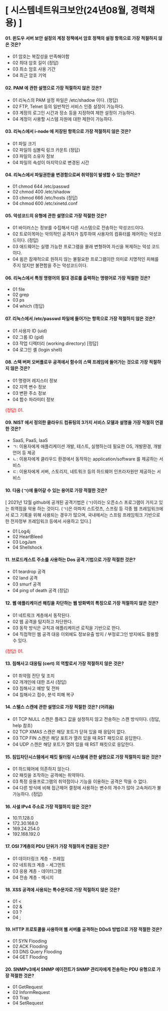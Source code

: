 # [ 시스템네트워크보안(24년08월, 경력채용) ]

#### 01. 윈도우 서버 보안 설정의 계정 정책에서 암호 정책의 설정 항목으로 가장 적절하지 않은 것은?

- 01 암호는 복잡성을 만족해야함 
- 02 최대 암호 길이 (정답)
- 03 최소 암호 사용 기간
- 04 최근 암호 기억 

#### 02. PAM 에 관한 설명으로 가장 적절하지 않은 것은?
- 01 리눅스의 PAM 설정 파일은 /etc/shadow 이다. (정답)
- 02 FTP, Telnet 등의 일반적인 서비스 인증 설정이 가능하다. 
- 03 계정의 로그인 시간과 장소 등을 지정하여 제한 설정이 가능하다.
- 04 계정이 사용할 시스템 자원에 대한 제한이 가능하다.

#### 03. 리눅스에서 i-node 에 저장된 항목으로 가장 적절하지 않은 것은?
- 01 파일 크기
- 02 파일의 심볼릭 링크 카운트 (정답)
- 03 파일의 소유자 정보
- 04 파일의 속성이 마지막으로 변경된 시간 

#### 04. 리눅스에서 파일권한을 변경함으로써 취약점이 발생할 수 있는 명려은?
- 01 chmod 644 /etc/passwd
- 02 chmod 400 /etc/shadow
- 03 chmod 666 /etc/hosts (정답)
- 04 chmod 600 /etc/xinetd.conf

#### 05. 악성코드의 유형에 관한 설명으로 가장 적절한 것은?
- 01 바이러스는 정보를 수집해서 다른 시스템으로 전송하는 악성코드이다.
- 02 트로이목마는 악의적인 공격자가 침투하여 사용자의 컴퓨터를 제어하는 악성코드이다. (정답)
- 03 애드웨어는 실행 가능한 프로그램을 몰래 변형하여 자신을 복제하는 악성 코드이다.
- 04 윔은 잠재적으로 원하지 않는 불필요한 프로그램이란 의미로 치명적인 피해를 주지 않지만 불편함을 주는 악성코드이다.

#### 06. 리눅스에서 특정 명령어의 절대 경로를 출력하는 명령어로 가장 적절한 것은?
- 01 file
- 02 grep 
- 03 ps 
- 04 which (정답)

#### 07. 리눅스에서 /etc/passwd 파일에 들어가는 항목으로 가장 적절하지 않은 것은?
- 01 사용자 ID (uid)
- 02 그룹 ID (gid)
- 03 작업 디렉터리 (working directory) [정답]
- 04 로그인 셸 (login shell)

#### 08. 스택 버퍼 오버플로우 공격에서 함수의 스택 프레임에 들어가는 것으로 가장 적절하지 않은 것은?
- 01 명령어 레지스터 정보
- 02 지역 변수 정보 
- 03 변환 주소 정보 
- 04 함수 파라미터 정보 

<p style="color:red;">(정답) 01. </p>

#### 09. NIST 에서 정의한 클라우드 컴퓨팅의 3가지 서비스 모델과 설명을 가장 적절히 연결한 것은?
- SaaS, PaaS, IaaS
- ㄱ: 이용자에게 애플리케이션 개발, 테스트, 실행하는데 필요한 OS, 개발환경, 개발언어 등 제공
- ㄴ: 이용자에게 클라우드 환경에서 동작하는 application/software 를 제공하는 서비스
- ㄷ: 이용자에게 서버, 스토리지, 네트워크 등의 하드웨어 인프라자원만 제공하는 서비스 

#### 10. 다음 (ㄱ)에 들어갈 수 있는 용어로 가장 적절한 것은?
[ 2021년 12월 github에 공개된 공격기법은 (ㄱ)이라는 오픈소스 프로그램이 가지고 있는 취역점을 악용
하는 것이디. (ㄱ)은 아파치 스트럿츠, 스프링 등 각종 웹 프레임워크에서 로그 기록을 위해 사용되는 경우가
많으며, 국내에서는 스프링 프레임워크 기반으로 한 전자정부 프레임워크 등에서 사용하고 있다.]

- 01 Log4j
- 02 HeartBleed
- 03 LogJam
- 04 Shellshock

#### 11. 브로드캐스트 주소를 사용하는 Dos 공격 기법으로 가장 적절한 것은?
- 01 teardrop 공격 
- 02 land 공격
- 03 smurf 공격
- 04 ping of death 공격 (정답)

#### 12. 웹 애플리케이션 해킹을 차단하는 웹 방화벽의 특징으로 가장 적절하지 않은 것은?
- 01 네트워크 계층에서 동작된다. 
- 02 웹 공격을 탐지하고 차단한다.
- 03 동작 방식은 규칙과 애플리케이션 로직을 기반으로 한다. 
- 04 직접적인 웹 공격 대응 이외에도 정보유츌 방지 / 부정로그인 방지에도 활용할 수 있다. 

<p style="color:red;">(정답) 01. </p>

#### 13. 침해사고 대응팀 (cert) 의 역할로서 가장 적절하지 않은 것은?
- 01 취약점 진단 및 조치 
- 02 개개인에 대한 조사 (정답)
- 03 침해사고 예방 및 전파
- 04 침해사고 접수, 분석 피해 복구

#### 14. 스텔스 스캔에 관한 설명으로 가장 적절한 것은? (어려움)
- 01 TCP NULL 스캔은 플래그 값을 설정하지 않고 전송하는 스캔 방식이다. (정답, help 참조)
- 02 TCP XMAS 스캔은 해당 포트가 닫혀 있을 때 응답이 없다.
- 03 TCP FIN 스캔은 해당 포트가 열려 있을 때 RST 패킷으로 응답한다. 
- 04 UDP 스캔은 해당 포트가 열려 있을 때 RST 패킷으로 응답한다. 

#### 15. 침입차단시스템에서 패킷 필터링 시스템에 관한 설명으로 가장 적절하지 않은 것은?
- 01 하드웨어에 의존하지 않는다. 
- 02 패킷을 조작하는 공격에는 취약하다.
- 03 특정 응용프로그램의 취약점이나 기능을 이용하는 공격은 막을 수 없다.
- 04 다른 방식에 비해 접근제어 결정에 사용하는 변수의 개수가 많아 고속처리가 불가능하다. (정답)

#### 16. 사설 IPv4 주소로 가장 적절하지 않은 것은?
- 10.11.128.0 
- 172.30.168.0
- 169.24.254.0
- 192.168.192.0

#### 17. OSI 7계층의 PDU 단위가 가장 적절하게 연결된 것은?
- 01 데이터링크 계층 - 프레임
- 02 네트워크 계층 - 세그먼트
- 03 응용 계층 - 데이터그램
- 04 전송 계층 - 메시지

#### 18. XSS 공격에 사용되는 특수문자로 가장 적절하지 않은 것은?
- 01 <
- 02 &
- 03 ?
- 04 ;

#### 19. HTTP 프로토콜을 사용하여 웹 서버를 공격하는 DDoS 방법으로 가장 적절한 것은?
- 01 SYN Flooding
- 02 ACK Flooding
- 03 DNS Query Flooding
- 04 GET Flooding

#### 20. SNMPv3에서 SNMP 에이전트가 SNMP 관리자에게 전송하는 PDU 유형으로 가장 적절한 것은?
- 01 GetRequest
- 02 InformRequest
- 03 Trap
- 04 SetRequest